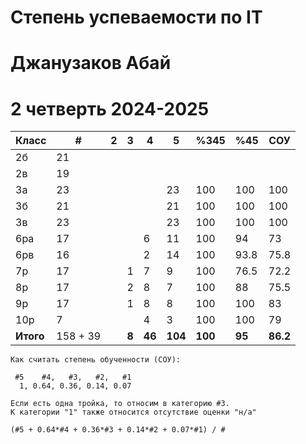 # Степень успеваемости по IT
# Джанузаков Абай
# 2 четверть 2024-2025

| Класс     | #        | 2   | 3     | 4      | 5       | %345    | %45    | СОУ      |
| --------- | -------- | --- | ----- | ------ | ------- | ------- | ------ | -------- |
| 2б        | 21       |     |       |        |         |         |        |          |
| 2в        | 19       |     |       |        |         |         |        |          |
| 3а        | 23       |     |       |        | 23      | 100     | 100    | 100      |
| 3б        | 21       |     |       |        | 21      | 100     | 100    | 100      |
| 3в        | 23       |     |       |        | 23      | 100     | 100    | 100      |
| 6ра       | 17       |     |       | 6      | 11      | 100     | 94     | 73       |
| 6рв       | 16       |     |       | 2      | 14      | 100     | 93.8   | 75.8     |
| 7р        | 17       |     | 1     | 7      | 9       | 100     | 76.5   | 72.2     |
| 8р        | 17       |     | 2     | 8      | 7       | 100     | 88     | 75.5     |
| 9р        | 17       |     | 1     | 8      | 8       | 100     | 100    | 83       |
| 10р       | 7        |     |       | 4      | 3       | 100     | 100    | 79       |
| **Итого** | 158 + 39 |     | **8** | **46** | **104** | **100** | **95** | **86.2** |

```
Как считать степень обученности (СОУ):

 #5    #4,   #3,   #2,   #1
  1, 0.64, 0.36, 0.14, 0.07

Если есть одна тройка, то относим в категорию #3.
К категории "1" также относится отсутствие оценки "н/а"

(#5 + 0.64*#4 + 0.36*#3 + 0.14*#2 + 0.07*#1) / #
```
